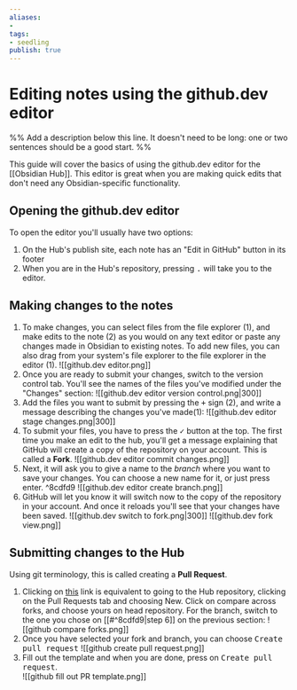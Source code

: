```yaml
---
aliases: 
- 
tags:
- seedling
publish: true
---
```


# Editing notes using the github.dev editor

%% Add a description below this line. It doesn't need to be long: one or two sentences should be a good start. %%

This guide will cover the basics of using the github.dev editor for the [[Obsidian Hub]]. This editor is great when you are making quick edits that don't need any Obsidian-specific functionality.

## Opening the github.dev editor

To open the editor you'll usually have two options: 
1. On the Hub's publish site, each note has an "Edit in GitHub" button in its footer
2. When you are in the Hub's repository, pressing <kbd>.</kbd> will take you to the editor. 

## Making changes to the notes

1. To make changes, you can select files from the file explorer (1), and make edits to the note (2) as you would on any text editor or paste any changes made in Obsidian to existing notes. To add new files, you can also drag from your system's file explorer to the file explorer in the editor (1).
	![[github.dev editor.png]]
2. Once you are ready to submit your changes, switch to the version control tab. You'll see the names of the files you've modified under the "Changes" section:
    ![[github.dev editor version control.png|300]]
3. Add the files you want to submit by pressing the <kbd>+</kbd> sign (2), and write a message describing the changes you've made(1): 
	![[github.dev editor stage changes.png|300]]
4. To submit your files, you have to press the <kbd>✓</kbd> button at the top. 
	The first time you make an edit to the hub, you'll get a message explaining that GitHub will create a copy of the repository on your account. This is called a **Fork**.
	![[github.dev editor commit changes.png]]
5. Next, it will ask you to give a name to the *branch* where you want to save your changes. You can choose a new name for it, or just press enter. ^8cdfd9
	![[github.dev editor create branch.png]] 
6. GitHub will let you know it will switch now to the copy of the repository in your account. And once it reloads you'll see that your changes have been saved.
	![[github.dev switch to fork.png|300]]
	![[github.dev fork view.png]]

## Submitting changes to the Hub

Using git terminology, this is called creating a **Pull Request**.

1. Clicking on [this](https://github.com/obsidian-community/obsidian-hub/compare) link is equivalent to going to the Hub repository, clicking on the Pull Requests tab and choosing New. Click on compare across forks, and choose yours on head repository. For the branch, switch to the one you chose on [[#^8cdfd9|step 6]] on the previous section:
	![[github compare forks.png]]
2. Once you have selected your fork and branch, you can choose <kbd>Create pull request</kbd>
	![[github create pull request.png]] 
3. Fill out the template and when you are done, press on <kbd>Create pull request</kbd>.  
	![[github fill out PR template.png]]